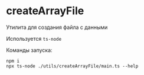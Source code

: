 # createArrayFile

Утилита для создания файла с данными

Используется `ts-node`

Команды запуска:

```
npm i
npx ts-node ./utils/createArrayFile/main.ts --help
```
